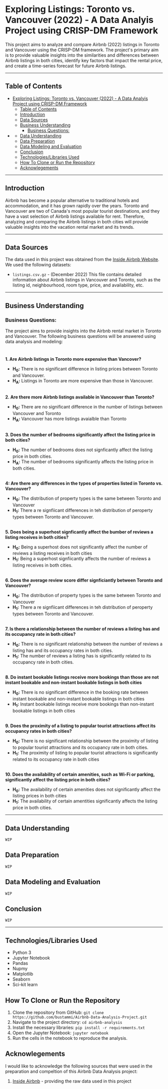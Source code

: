 # Exploring Listings: Toronto vs. Vancouver (2022) - A Data Analyis Project using CRISP-DM Framework

This project aims to analyze and compare Airbnb (2022) listings in Toronto and Vancouver using the CRISP-DM framework. The project's primary aim is to provide valuable insights into the similarities and differences between Airbnb listings in both cities, identify key factors that impact the rental price, and create a time-series forecast for future Airbnb listings.

---
## Table of Contents

- [Exploring Listings: Toronto vs. Vancouver (2022) - A Data Analyis Project using CRISP-DM Framework](#exploring-listings-toronto-vs-vancouver-2022---a-data-analyis-project-using-crisp-dm-framework)
  - [Table of Contents](#table-of-contents)
  - [Introduction](#introduction)
  - [Data Sources](#data-sources)
  - [Business Understanding](#business-understanding)
    - [Business Questions:](#business-questions)
- [](#)
  - [Data Understanding](#data-understanding)
  - [Data Preparation](#data-preparation)
  - [Data Modeling and Evaluation](#data-modeling-and-evaluation)
  - [Conclusion](#conclusion)
  - [Technologies/Libraries Used](#technologieslibraries-used)
  - [How To Clone or Run the Repository](#how-to-clone-or-run-the-repository)
  - [Acknowlegements](#acknowlegements)

---

## Introduction
Airbnb has become a popular alternative to traditional hotels and accommodation, and it has grown rapidly over the years. Toronto and Vancouver are two of Canada's most popular tourist destinations, and they have a vast selection of Airbnb listings available for rent. Therefore, analyzing and comparing the Airbnb listings in both cities will provide valuable insights into the vacation rental market and its trends.

---

## Data Sources
The data used in this project was obtained from the [Inside Airbnb Website](http://insideairbnb.com/get-the-data/). We used the following datasets:
  - `listings.csv.gz` - (December 2022) This file contains detailed information about Airbnb listings in Vancouver and Toronto, such as the listing id, neighbourhood, room type, price, and availability, etc.

---

## Business Understanding
### Business Questions:

The project aims to provide insights into the Airbnb rental market in Toronto and Vancouver. The following business questions will be answered using data analysis and modeling:
#


**1. Are Airbnb listings in Toronto more expensive than Vancover?** 
- **H<sub>0</sub>:** There is no significant difference in listing prices between Toronto and Vancouver.
- **H<sub>A</sub>:** Listings in Toronto are more expensive than those in Vancouver. <br></br>

**2. Are there more Airbnb listings available in Vancouver than Toronto?**
- **H<sub>0</sub>:** There are no significant difference in the number of listings between Vancouver and Toronto
- **H<sub>A</sub>:** Vancouver has more listings avaialble than Toronto <br></br>
  
**3. Does the number of bedrooms significantly affect the listing price in both cities?**
- **H<sub>0</sub>:** The number of bedrooms does not signficantly affect the listing price in both cities.
- **H<sub>A</sub>:** The number of bedrooms significantly affects the listing price in both cities. <br></br>


**4: Are there any differences in the types of properties listed in Toronto vs. Vancouver?**
- **H<sub>0</sub>:** The distribution of property types is the same between Toronto and Vancouver
- **H<sub>1</sub>:** There a re signfiicant differences in teh distribution of peroperty types between Toronto and Vancouver. <br></br>

**5. Does being a superhost signficantly affect the bumber of reviews a listing receives in both cities?**
- **H<sub>0</sub>:** Being a superhost does not significantly affect the number of reviews a listing receives in both cities 
- **H<sub>1</sub>:** Being a superhost signfiicantly affects the number of reviews a listing receives in both cities. <br></br>

**6. Does the average review score differ signficiantly between Toronto and Vancouver?**
- **H<sub>0</sub>:** The distribution of property types is the same between Toronto and Vancouver
- **H<sub>1</sub>:** There a re signfiicant differences in teh distribution of peroperty types between Toronto and Vancouver. <br></br>
  
**7. Is there a relationship between the number of reviews a listing has and its occupancy rate in both cities?**
- **H<sub>0</sub>:** There is no significant relationship between the number of reviews a listing has and its occupancy rates in both cities.
- **H<sub>1</sub>:** The number of reviews a listing has is significantly related to its occupancy rate in both cities.<br></br>

**8. Do instant bookable listings receive more bookings than those are not instant bookable and non-instant bookable listings in both cities**
- **H<sub>0</sub>:** There is no significant difference in the booking rate between instant bookable and non-instant bookable listings in both cities
- **H<sub>1</sub>:** Instant bookable listings receive more bookings than non-instant bookable listings in both cities <br></br>

**9. Does the proximity of a listing to popular tourist attractions affect its occupancy rates in both cities?**
- **H<sub>0</sub>:** There is no significant relationship between the proximity of listing to popular tourist attractions and its occupancy rate in both cities.
- **H<sub>1</sub>:** The proximity of listing to popular tourist attractions is significantly related to its occupancy rate in both cities <br></br>

**10. Does the availability of certain amenities, such as Wi-Fi or parking, significantly affect the listing price in both cities?**
- **H<sub>0</sub>:** The availability of certain amenities does not significantly affect the listing prices in both cities
- **H<sub>1</sub>:** The availability of certain amentities significantly affects the listing price in both cities. 

---

## Data Understanding
`WIP`

## Data Preparation
`WIP`

## Data Modeling and Evaluation
`WIP`

## Conclusion
`WIP`

---
## Technologies/Libraries Used

- Python 3
- Jupyter Notebook
- Pandas
- Nupmy
- Matplotlib
- Seaborn
- Sci-kit learn


## How To Clone or Run the Repository
1. Clone the repository from GitHub: `git clone https://github.com/bustammi/Airbnb-Data-Analysis-Project.git`
2. Navigate to the project directory: `cd airbnb-analysis`
3. Install the necessary libraries: `pip install -r requirements.txt`
4. Open the Jupyter Notebook: `jupyter notebook`
5. Run the cells in the notebook to reproduce the analysis.

## Acknowlegements
I would like to acknowledge the following sources that were used in the preparation and compeltion of this Airbnb Data Analysis project:

1. [Inside Airbnb](http://insideairbnb.com/get-the-data/) - providing the raw data used in this project

